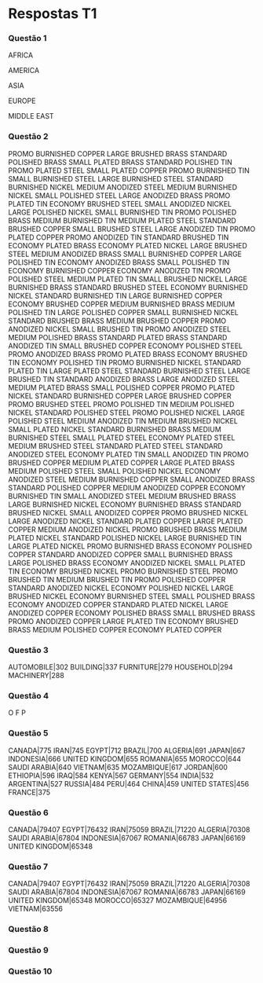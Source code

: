 # Respostas T1

### Questão 1  

AFRICA

AMERICA

ASIA

EUROPE

MIDDLE EAST

### Questão 2

PROMO BURNISHED COPPER
LARGE BRUSHED BRASS
STANDARD POLISHED BRASS
SMALL PLATED BRASS
STANDARD POLISHED TIN
PROMO PLATED STEEL
SMALL PLATED COPPER
PROMO BURNISHED TIN
SMALL BURNISHED STEEL
LARGE BURNISHED STEEL
STANDARD BURNISHED NICKEL
MEDIUM ANODIZED STEEL
MEDIUM BURNISHED NICKEL
SMALL POLISHED STEEL
LARGE ANODIZED BRASS
PROMO PLATED TIN
ECONOMY BRUSHED STEEL
SMALL ANODIZED NICKEL
LARGE POLISHED NICKEL
SMALL BURNISHED TIN
PROMO POLISHED BRASS
MEDIUM BURNISHED TIN
MEDIUM PLATED STEEL
STANDARD BRUSHED COPPER
SMALL BRUSHED STEEL
LARGE ANODIZED TIN
PROMO PLATED COPPER
PROMO ANODIZED TIN
STANDARD BRUSHED TIN
ECONOMY PLATED BRASS
ECONOMY PLATED NICKEL
LARGE BRUSHED STEEL
MEDIUM ANODIZED BRASS
SMALL BURNISHED COPPER
LARGE POLISHED TIN
ECONOMY ANODIZED BRASS
SMALL POLISHED TIN
ECONOMY BURNISHED COPPER
ECONOMY ANODIZED TIN
PROMO POLISHED STEEL
MEDIUM PLATED TIN
SMALL BRUSHED NICKEL
LARGE BURNISHED BRASS
STANDARD BRUSHED STEEL
ECONOMY BURNISHED NICKEL
STANDARD BURNISHED TIN
LARGE BURNISHED COPPER
ECONOMY BRUSHED COPPER
MEDIUM BURNISHED BRASS
MEDIUM POLISHED TIN
LARGE POLISHED COPPER
SMALL BURNISHED NICKEL
STANDARD BRUSHED BRASS
MEDIUM BRUSHED COPPER
PROMO ANODIZED NICKEL
SMALL BRUSHED TIN
PROMO ANODIZED STEEL
MEDIUM POLISHED BRASS
STANDARD PLATED BRASS
STANDARD ANODIZED TIN
SMALL BRUSHED COPPER
ECONOMY POLISHED STEEL
PROMO ANODIZED BRASS
PROMO PLATED BRASS
ECONOMY BRUSHED TIN
ECONOMY POLISHED TIN
PROMO BURNISHED NICKEL
STANDARD PLATED TIN
LARGE PLATED STEEL
STANDARD BURNISHED STEEL
LARGE BRUSHED TIN
STANDARD ANODIZED BRASS
LARGE ANODIZED STEEL
MEDIUM PLATED BRASS
SMALL POLISHED COPPER
PROMO PLATED NICKEL
STANDARD BURNISHED COPPER
LARGE BRUSHED COPPER
PROMO BRUSHED STEEL
PROMO POLISHED TIN
MEDIUM POLISHED NICKEL
STANDARD POLISHED STEEL
PROMO POLISHED NICKEL
LARGE POLISHED STEEL
MEDIUM ANODIZED TIN
MEDIUM BRUSHED NICKEL
SMALL PLATED NICKEL
STANDARD BURNISHED BRASS
MEDIUM BURNISHED STEEL
SMALL PLATED STEEL
ECONOMY PLATED STEEL
MEDIUM BRUSHED STEEL
STANDARD PLATED STEEL
STANDARD ANODIZED STEEL
ECONOMY PLATED TIN
SMALL ANODIZED TIN
PROMO BRUSHED COPPER
MEDIUM PLATED COPPER
LARGE PLATED BRASS
MEDIUM POLISHED STEEL
SMALL POLISHED NICKEL
ECONOMY ANODIZED STEEL
MEDIUM BURNISHED COPPER
SMALL ANODIZED BRASS
STANDARD POLISHED COPPER
MEDIUM ANODIZED COPPER
ECONOMY BURNISHED TIN
SMALL ANODIZED STEEL
MEDIUM BRUSHED BRASS
LARGE BURNISHED NICKEL
ECONOMY BURNISHED BRASS
STANDARD BRUSHED NICKEL
SMALL ANODIZED COPPER
PROMO BRUSHED NICKEL
LARGE ANODIZED NICKEL
STANDARD PLATED COPPER
LARGE PLATED COPPER
MEDIUM ANODIZED NICKEL
PROMO BRUSHED BRASS
MEDIUM PLATED NICKEL
STANDARD POLISHED NICKEL
LARGE BURNISHED TIN
LARGE PLATED NICKEL
PROMO BURNISHED BRASS
ECONOMY POLISHED COPPER
STANDARD ANODIZED COPPER
SMALL BURNISHED BRASS
LARGE POLISHED BRASS
ECONOMY ANODIZED NICKEL
SMALL PLATED TIN
ECONOMY BRUSHED NICKEL
PROMO BURNISHED STEEL
PROMO BRUSHED TIN
MEDIUM BRUSHED TIN
PROMO POLISHED COPPER
STANDARD ANODIZED NICKEL
ECONOMY POLISHED NICKEL
LARGE BRUSHED NICKEL
ECONOMY BURNISHED STEEL
SMALL POLISHED BRASS
ECONOMY ANODIZED COPPER
STANDARD PLATED NICKEL
LARGE ANODIZED COPPER
ECONOMY POLISHED BRASS
SMALL BRUSHED BRASS
PROMO ANODIZED COPPER
LARGE PLATED TIN
ECONOMY BRUSHED BRASS
MEDIUM POLISHED COPPER
ECONOMY PLATED COPPER

### Questão 3

AUTOMOBILE|302
BUILDING|337
FURNITURE|279
HOUSEHOLD|294
MACHINERY|288

### Questão 4

O
F
P

### Questão 5

CANADA|775
IRAN|745
EGYPT|712
BRAZIL|700
ALGERIA|691
JAPAN|667
INDONESIA|666
UNITED KINGDOM|655
ROMANIA|655
MOROCCO|644
SAUDI ARABIA|640
VIETNAM|635
MOZAMBIQUE|617
JORDAN|600
ETHIOPIA|596
IRAQ|584
KENYA|567
GERMANY|554
INDIA|532
ARGENTINA|527
RUSSIA|484
PERU|464
CHINA|459
UNITED STATES|456
FRANCE|375

### Questão 6

CANADA|79407
EGYPT|76432
IRAN|75059
BRAZIL|71220
ALGERIA|70308
SAUDI ARABIA|67804
INDONESIA|67067
ROMANIA|66783
JAPAN|66169
UNITED KINGDOM|65348

### Questão 7

CANADA|79407
EGYPT|76432
IRAN|75059
BRAZIL|71220
ALGERIA|70308
SAUDI ARABIA|67804
INDONESIA|67067
ROMANIA|66783
JAPAN|66169
UNITED KINGDOM|65348
MOROCCO|65327
MOZAMBIQUE|64956
VIETNAM|63556

### Questão 8



### Questão 9



### Questão 10
